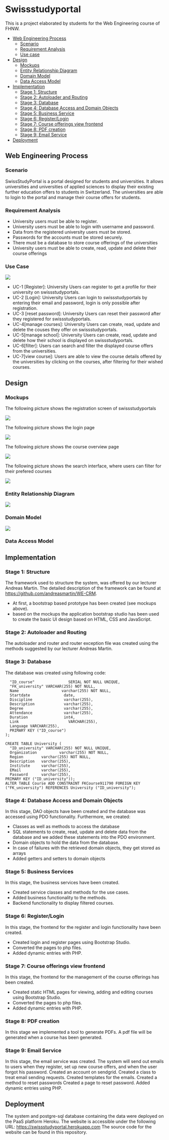 # Swissstudyportal

This is a project elaborated by students for the Web Engineering course of FHNW.

- [Web Engineering Process](#web-engineering-process)
  - [Scenario](#scenario)
  - [Requirement Analysis](#requirement-analysis)
  - [Use case](#use-case)
- [Design](#design)
  - [Mockups](#mockups)
  - [Entity Relationship Diagram](#entity-relationship-diagram)
  - [Domain Model](#domain-model)
  - [Data Access Model](#data-access-model)
- [Implementation](#implementation)
  - [Stage 1: Structure](#stage-1-structure)
  - [Stage 2: Autoloader and Routing](#stage-2-autoloader-and-routing)
  - [Stage 3: Database](#stage-3-database)
  - [Stage 4: Database Access and Domain Objects](#stage-4-database-access-and-domain-objects)
  - [Stage 5: Business Service](#stage-5-business-services)
  - [Stage 6: Register/Login](#stage-6-registerlogin)
  - [Stage 7: Course offerings view frontend](#stage-7-course-offerings-view-frontend)
  - [Stage 8: PDF creation](#stage-8-pdf-creation)
  - [Stage 9: Email Service](#stage-9-email-service)
- [Deployment](#deployment)

## Web Engineering Process 

### Scenario
SwissStudyPortal is a portal designed for students and universities. It allows universities and universities of applied sciences to display their existing further education offers to students in Switzerland. The universities are able to login to the portal and manage their course offers for students. 
### Requirement Analysis
- University users must be able to register.
- University users must be able to login with username and password.
- Data from the registered university users must be stored.
- Passwords for the accounts must be stored securely.
- There must be a database to store course offerings of the universities
- University users must be able to create, read, update and delete their course offerings

### Use Case

![](images/Use-case.png)
  

- UC-1 [Register]: University Users can register to get a profile for their university on swissstudyportals.
- UC-2 [Login]: University Users can login to swissstudyportals by entering their email and password, login is only possible after registration.
- UC-3 [reset password]: University Users can reset their password after they registered for swissstudyportals.
- UC-4[manage courses]: University Users can create, read, update and delete the couses they offer on swissstudyportals.
- UC-5[manage school]: University Users can create, read, update and delete how their school is displayed on swissstudyportals. 
- UC-6[filter]: Users can search and filter the displayed course offers from the universities.
- UC-7[view course]: Users are able to view the course details offered by the universities by clicking on the courses, after filtering for their wished courses.
## Design
### Mockups
 The following picture shows the registration screen of swissstudyportals
 
 ![](images/registration.png)
 
 The following picture shows the login page
 
 ![](images/login.png)
 
 The following picture shows the course overview page
 
 ![](images/course-overview.png)
 
 The following picture shows the search interface, where users can filter for their prefered courses
 
 ![](images/search-interface.png)
 
 ### Entity Relationship Diagram
 
 ![](images/ERD.PNG)
 
 ### Domain Model
 
 ![](images/Domainmodel.PNG)
 
 ### Data Access Model
 
 
## Implementation
### Stage 1: Structure
The framework used to structure the system, was offered by our lecturer Andreas Martin. The detailed description of the framework can be found at https://github.com/andreasmartin/WE-CRM.
- At first, a bootstrap based prototype has been created (see mockups above).
- based on the mockups the application bootstrap studio has been used to create the basic UI design based on HTML, CSS and JavaScript. 

### Stage 2: Autoloader and Routing
The autoloader and router and router exception file was created using the methods suggested by our lecturer Andreas Martin.

### Stage 3: Database
The database was created using following code: 
```CREATE TABLE Course (
  "ID_course"               SERIAL NOT NULL UNIQUE,
  "FK_university" VARCHAR(255) NOT NULL,
  Name                   varchar(255) NOT NULL,
  Startdate               date,
  Discipline              varchar(255),
  Description             varchar(255),
  Degree                  varchar(255),
  Attendance              varchar(255),
  Duration                int4,
  Link                      VARCHAR(255),
  Language VARCHAR(255),
  PRIMARY KEY ("ID_course")
);

CREATE TABLE University (
  "ID_university" VARCHAR(255) NOT NULL UNIQUE,
  Organization          varchar(255) NOT NULL,
  Region        varchar(255) NOT NULL,
  Description   varchar(255),
  Institute     varchar(255),
  EMail         varchar(255),
  Password      varchar(255),
PRIMARY KEY ("ID_university"));
ALTER TABLE Course ADD CONSTRAINT FKCourse911790 FOREIGN KEY ("FK_university") REFERENCES University ("ID_university");
```

### Stage 4: Database Access and Domain Objects
In this stage, DAO objects have been created and the database was accessed using PDO functionality. 
Furthermore, we created:
- Classes as well as methods to access the database
- SQL statements to create, read, update and delete data from the database and we added these statements into the PDO environment.
- Domain objects to hold the data from the database.
- In case of failures with the retrieved domain objects, they get stored as arrays
- Added getters and setters to domain objects

### Stage 5: Business Services
In this stage, the business services have been created. 
- Created service classes and methods for the use cases.
- Added business functionality to the methods.
- Backend functionality to display filtered courses. 

### Stage 6: Register/Login
In this stage, the frontend for the register and login functionality have been created.
- Created login and register pages using Bootstrap Studio.
- Converted the pages to php files.
- Added dynamic entries with PHP.

### Stage 7: Course offerings view frontend
In this stage, the frontend for the management of the course offerings has been created.
- Created static HTML pages for viewing, adding and editing courses using Bootstrap Studio.
- Converted the pages to php files.
- Added dynamic entries with PHP.

### Stage 8: PDF creation
In this stage we implemented a tool to generate PDFs.
A pdf file will be generated when a course has been generated.

### Stage 9: Email Service
In this stage, the email service was created. The system will send out emails to users when they register, set up new course offers, and when the user forgot his password. 
Created an account on sendgrid.
Created a class to treat email sending requests. 
Created templates for the emails.
Created a method to reset passwords
Created a page to reset password.
Added dynamic entries using PHP.

## Deployment
The system and postgre-sql database containing the data were deployed on the PaaS platform Heroku. The website is accessible under the following URL:
https://swissstudyportal.herokuapp.com
The source code for the website can be found in this repository. 

